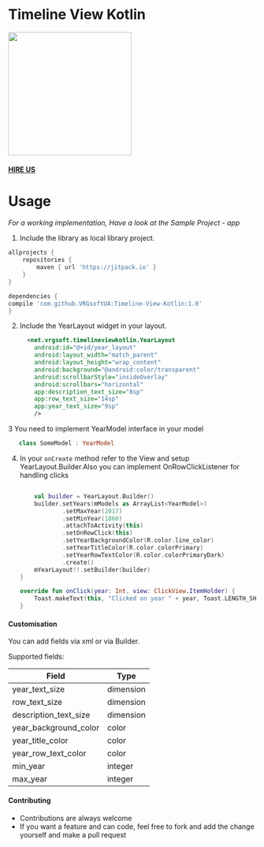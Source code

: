 # Timeline View Kotlin
<img src="https://github.com/VRGsoftUA/Timeline-View/blob/master/timeline2.gif" width="250">

#### [HIRE US](http://vrgsoft.net/)

# Usage

*For a working implementation, Have a look at the Sample Project - app*

1. Include the library as local library project.
```gradle
allprojects {
    repositories {
        maven { url 'https://jitpack.io' }
    }
}

dependencies {
compile 'com.github.VRGsoftUA:Timeline-View-Kotlin:1.0'
}
```
2. Include the YearLayout widget in your layout.

	```xml
      <net.vrgsoft.timelineviewkotlin.YearLayout
        android:id="@+id/year_layout"
        android:layout_width="match_parent"
        android:layout_height="wrap_content"
        android:background="@android:color/transparent"
        android:scrollbarStyle="insideOverlay"
        android:scrollbars="horizontal"
        app:description_text_size="8sp"
        app:row_text_size="14sp"
        app:year_text_size="9sp"
        />
    ```
3 You need to implement YearModel interface in your model
```kotlin
   class SomeModel : YearModel
  ```
  
4. In your `onCreate` method refer to the View and setup YearLayout.Builder.Also you can implement OnRowClickListener for handling clicks 
	```kotlin
    
        val builder = YearLayout.Builder()
        builder.setYears(mModels as ArrayList<YearModel>)
                .setMaxYear(2017)
                .setMinYear(1860)
                .attachToActivity(this)
                .setOnRowClick(this)
                .setYearBackgroundColor(R.color.line_color)
                .setYearTitleColor(R.color.colorPrimary)
                .setYearRowTextColor(R.color.colorPrimaryDark)
                .create()
        mYearLayout!!.setBuilder(builder)
    }

    override fun onClick(year: Int, view: ClickView.ItemHolder) {
        Toast.makeText(this, "Clicked on year " + year, Toast.LENGTH_SHORT).show()
    }
     ```
#### Customisation 
You can add fields via xml or via Builder.
     
Supported fields:

| Field  | Type |
| ------------- | ------------- |
| year_text_size | dimension |
| row_text_size | dimension |
| description_text_size | dimension |
| year_background_color | color |
| year_title_color | color |
| year_row_text_color | color |
| min_year | integer |
| max_year | integer |

 #### Contributing
* Contributions are always welcome
* If you want a feature and can code, feel free to fork and add the change yourself and make a pull request
